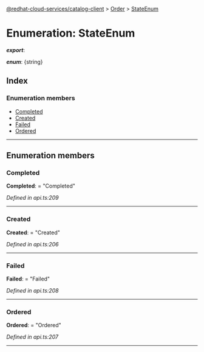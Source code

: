 [@redhat-cloud-services/catalog-client](../README.md) > [Order](../modules/order.md) > [StateEnum](../enums/order.stateenum.md)

# Enumeration: StateEnum

*__export__*: 

*__enum__*: {string}

## Index

### Enumeration members

* [Completed](order.stateenum.md#completed)
* [Created](order.stateenum.md#created)
* [Failed](order.stateenum.md#failed)
* [Ordered](order.stateenum.md#ordered)

---

## Enumeration members

<a id="completed"></a>

###  Completed

**Completed**:  = "Completed"

*Defined in api.ts:209*

___
<a id="created"></a>

###  Created

**Created**:  = "Created"

*Defined in api.ts:206*

___
<a id="failed"></a>

###  Failed

**Failed**:  = "Failed"

*Defined in api.ts:208*

___
<a id="ordered"></a>

###  Ordered

**Ordered**:  = "Ordered"

*Defined in api.ts:207*

___

